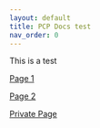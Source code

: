 ```yaml
---
layout: default
title: PCP Docs test
nav_order: 0
---
```


This is a test

[Page 1](https://nypl.github.io/pcpDocumentationTest/page1.html)   

[Page 2](https://nypl.github.io/pcpDocumentationTest/page2.html)   

[Private Page](https://github.com/NYPL/pcpDocumentationTest/blob/main/privatePage.md)
